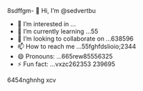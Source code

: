 8sdffgm- 👋 Hi, I’m @sedvertbu
- 👀 I’m interested in ...
- 🌱 I’m currently learning ...55
- 💞️ I’m looking to collaborate on ...638596
- 📫 How to reach me ...55fghfdslioio;2344
- 😄 Pronouns: ...665rew85556325
- ⚡ Fun fact: ...vxzc262353
239695
<!---dfdsf87
sedvertbu/sedvertbu is a ✨ special ✨ repository because its `README.md` (this file) acxxppears on your GitHub profile.
You can click the Preview link to take a look at your changes.5581
--->
6454nghnhg
xcv
